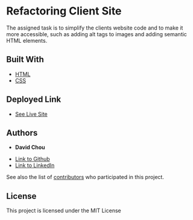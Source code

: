 # Refactoring Client Site 

The assigned task is to simplify the clients website code and to make it more accessible, such as adding alt tags to images and adding semantic HTML elements. 

## Built With

* [HTML](https://developer.mozilla.org/en-US/docs/Web/HTML)
* [CSS](https://developer.mozilla.org/en-US/docs/Web/CSS)

## Deployed Link

* [See Live Site](https://dazedchou.github.io/refactoring-client-site/)


## Authors

* **David Chou** 


- [Link to Github](https://github.com/DazedChou)
- [Link to LinkedIn](https://www.linkedin.com/in/davidchou99/)

See also the list of [contributors](https://github.com/your/project/contributors) who participated in this project.

## License

This project is licensed under the MIT License 


